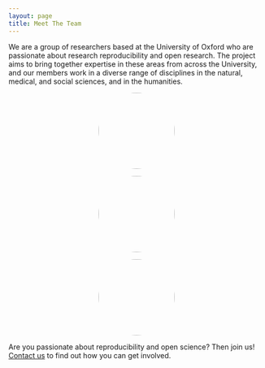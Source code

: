 ```yaml
---
layout: page
title: Meet The Team
---
```


We are a group of researchers based at the University of Oxford who are passionate about research reproducibility and open research. The project aims to bring together expertise in these areas from across the University, and our members work in a diverse range of disciplines in the natural, medical, and social sciences, and in the humanities.

<div class="container">
<div class="row justify-content-center">

<div class="col-sm-4" style="text-align:center">

<a href="../laura-fortunato"><img src="../img/profile-pic_laura-fortunato.jpg" style="border-radius: 50%;
    width: 150px;
    height: 150px;"/></a>

</div>

<div class="col-sm-4" style="text-align:center">

<a href="../philip-fowler"><img src="../img/profile-pic_phillip-fowler.jpg" style="border-radius: 50%;
    width: 150px;
    height: 150px;"/></a>

</div>

<div class="col-sm-4" style="text-align:center">

<a href="../martin-john-hadley"><img src="../img/profile-pic_martin-john-hadley.jpg" style="border-radius: 50%;
    width: 150px;
    height: 150px;"/></a>

</div>


</div>
</div>

Are you passionate about reproducibility and open science? Then join us! [Contact us](http://rroxford.github.io/contact) to find out how you can get involved.